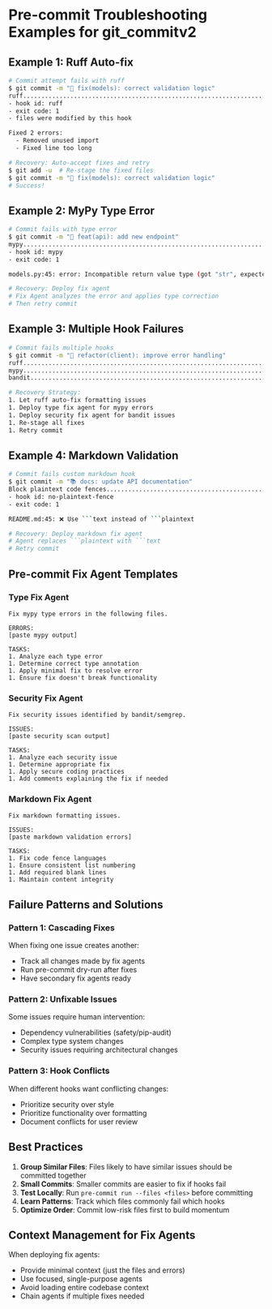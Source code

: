 # Pre-commit Troubleshooting Examples for git_commitv2

## Example 1: Ruff Auto-fix

```bash
# Commit attempt fails with ruff
$ git commit -m "🐛 fix(models): correct validation logic"
ruff.....................................................................Failed
- hook id: ruff
- exit code: 1
- files were modified by this hook

Fixed 2 errors:
  - Removed unused import
  - Fixed line too long

# Recovery: Auto-accept fixes and retry
$ git add -u  # Re-stage the fixed files
$ git commit -m "🐛 fix(models): correct validation logic"
# Success!
```

## Example 2: MyPy Type Error

```bash
# Commit fails with type error
$ git commit -m "🎯 feat(api): add new endpoint"
mypy.....................................................................Failed
- hook id: mypy
- exit code: 1

models.py:45: error: Incompatible return value type (got "str", expected "int")

# Recovery: Deploy fix agent
# Fix Agent analyzes the error and applies type correction
# Then retry commit
```

## Example 3: Multiple Hook Failures

```bash
# Commit fails multiple hooks
$ git commit -m "🔧 refactor(client): improve error handling"
ruff.....................................................................Failed
mypy.....................................................................Failed
bandit...................................................................Failed

# Recovery Strategy:
1. Let ruff auto-fix formatting issues
1. Deploy type fix agent for mypy errors
1. Deploy security fix agent for bandit issues
1. Re-stage all fixes
1. Retry commit
```

## Example 4: Markdown Validation

```bash
# Commit fails custom markdown hook
$ git commit -m "📚 docs: update API documentation"
Block plaintext code fences..............................................Failed
- hook id: no-plaintext-fence
- exit code: 1

README.md:45: ❌ Use ```text instead of ```plaintext

# Recovery: Deploy markdown fix agent
# Agent replaces ```plaintext with ```text
# Retry commit
```

## Pre-commit Fix Agent Templates

### Type Fix Agent

```text
Fix mypy type errors in the following files.

ERRORS:
[paste mypy output]

TASKS:
1. Analyze each type error
1. Determine correct type annotation
1. Apply minimal fix to resolve error
1. Ensure fix doesn't break functionality
```

### Security Fix Agent

```text
Fix security issues identified by bandit/semgrep.

ISSUES:
[paste security scan output]

TASKS:
1. Analyze each security issue
1. Determine appropriate fix
1. Apply secure coding practices
1. Add comments explaining the fix if needed
```

### Markdown Fix Agent

```text
Fix markdown formatting issues.

ISSUES:
[paste markdown validation errors]

TASKS:
1. Fix code fence languages
1. Ensure consistent list numbering
1. Add required blank lines
1. Maintain content integrity
```

## Failure Patterns and Solutions

### Pattern 1: Cascading Fixes

When fixing one issue creates another:

- Track all changes made by fix agents
- Run pre-commit dry-run after fixes
- Have secondary fix agents ready

### Pattern 2: Unfixable Issues

Some issues require human intervention:

- Dependency vulnerabilities (safety/pip-audit)
- Complex type system changes
- Security issues requiring architectural changes

### Pattern 3: Hook Conflicts

When different hooks want conflicting changes:

- Prioritize security over style
- Prioritize functionality over formatting
- Document conflicts for user review

## Best Practices

1. **Group Similar Files**: Files likely to have similar issues should be committed together
1. **Small Commits**: Smaller commits are easier to fix if hooks fail
1. **Test Locally**: Run `pre-commit run --files <files>` before committing
1. **Learn Patterns**: Track which files commonly fail which hooks
1. **Optimize Order**: Commit low-risk files first to build momentum

## Context Management for Fix Agents

When deploying fix agents:

- Provide minimal context (just the files and errors)
- Use focused, single-purpose agents
- Avoid loading entire codebase context
- Chain agents if multiple fixes needed

